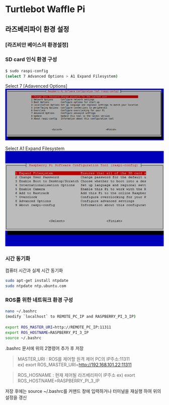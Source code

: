 # Turtlebot Waffle Pi
## 라즈베리파이 환경 설정

### [라즈비안 베이스의 환경설정]

### SD card 인식 환경 구성
```bash
$ sudo raspi-config
(select 7 Advanced Options > A1 Expand Filesystem)
```
Select 7 [Adavenced Options]  
![raspi-config1](../Picture/raspi-config1.png)

Select A1 Expand Filesystem  
![raspi-config2](../Picture/raspi-config2.png)

### 시간 동기화
컴퓨터 시간과 실제 시간 동기화  
```bash
sudo apt-get install ntpdate
sudo ntpdate ntp.ubuntu.com
```
### ROS를 위한 네트워크 환경 구성
```bash
nano ~/.bashrc
(modify `localhost` to REMOTE_PC_IP and RASPBERRY_PI_3_IP)

export ROS_MASTER_URI=http://REMOTE_PC_IP:11311
export ROS_HOSTNAME=RASPBERRY_PI_3_IP
source ~/.bashrc
```
.bashrc 문서에 위의 2명령어 추가 후 저장

>MASTER_URI : ROS를 제어할 원격 제어 PC의 IP주소:11311  
ex) exort ROS_MASTER_URI=http://192.168.101.22:11311  

>ROS_HOSNAME : 현재 제어될 라즈베리파이 IP주소
ex) exort ROS_HOSTNAME=RASPBERRY_PI_3_IP

저장 후에는 source ~/.bashrc를 커맨드 창에 입력하거나 터미널을 재실행 하여 위의 설정을 갱신

